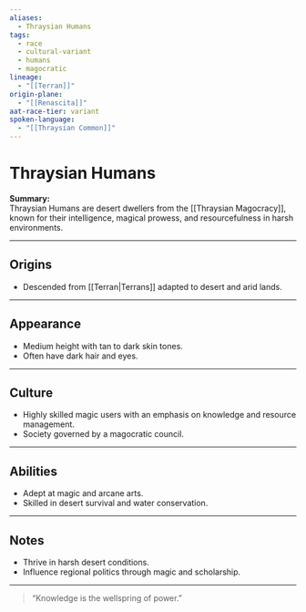 ```yaml
---
aliases:
  - Thraysian Humans
tags:
  - race
  - cultural-variant
  - humans
  - magocratic
lineage:
  - "[[Terran]]"
origin-plane:
  - "[[Renascita]]"
aat-race-tier: variant
spoken-language:
  - "[[Thraysian Common]]"
---
```


# Thraysian Humans

**Summary:**  
Thraysian Humans are desert dwellers from the [[Thraysian Magocracy]], known for their intelligence, magical prowess, and resourcefulness in harsh environments.

---

## Origins

- Descended from [[Terran|Terrans]] adapted to desert and arid lands.

---

## Appearance

- Medium height with tan to dark skin tones.  
- Often have dark hair and eyes.

---

## Culture

- Highly skilled magic users with an emphasis on knowledge and resource management.  
- Society governed by a magocratic council.

---

## Abilities

- Adept at magic and arcane arts.  
- Skilled in desert survival and water conservation.

---

## Notes

- Thrive in harsh desert conditions.  
- Influence regional politics through magic and scholarship.

---

> “Knowledge is the wellspring of power.”
